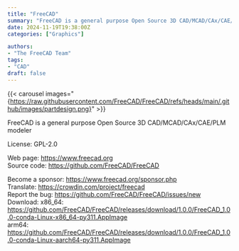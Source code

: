 ```yaml
---
title: "FreeCAD"
summary: "FreeCAD is a general purpose Open Source 3D CAD/MCAD/CAx/CAE/PLM modeler"
date: 2024-11-19T19:38:00Z
categories: ["Graphics"]

authors:
- "The FreeCAD Team"
tags: 
- "CAD"
draft: false
---
```


{{< carousel images="{https://raw.githubusercontent.com/FreeCAD/FreeCAD/refs/heads/main/.github/images/partdesign.png}" >}}

FreeCAD is a general purpose Open Source 3D CAD/MCAD/CAx/CAE/PLM modeler

License: GPL-2.0

Web page: <https://www.freecad.org>  
Source code: <https://github.com/FreeCAD/FreeCAD>

Become a sponsor: <https://www.freecad.org/sponsor.php>  
Translate: <https://crowdin.com/project/freecad>  
Report the bug: <https://github.com/FreeCAD/FreeCAD/issues/new>  
Download:   x86_64: <https://github.com/FreeCAD/FreeCAD/releases/download/1.0.0/FreeCAD_1.0.0-conda-Linux-x86_64-py311.AppImage>  
            arm64: <https://github.com/FreeCAD/FreeCAD/releases/download/1.0.0/FreeCAD_1.0.0-conda-Linux-aarch64-py311.AppImage>
